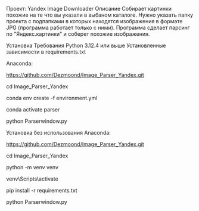 Проект: Yandex Image Downloader
Описание
Собирает картинки похожие на те что вы указали в выбаном каталоге. Нужно указать папку проекта с подпапками в которых находятся изображения в формате JPG (программа работает только с ними). Программа сделает парсинг по "Яндекс.картинки" и соберет похожие изображения.

Установка
Требования
Python 3.12.4 или выше
Установленные зависимости в requirements.txt

Anaconda:

https://github.com/Dezmoond/Image_Parser_Yandex.git

cd Image_Parser_Yandex

conda env create -f environment.yml

conda activate parser

python Parserwindow.py


Установка без использования Anaconda:

https://github.com/Dezmoond/Image_Parser_Yandex.git

cd Image_Parser_Yandex

python -m venv venv

venv\Scripts\activate

pip install -r requirements.txt

python Parserwindow.py
